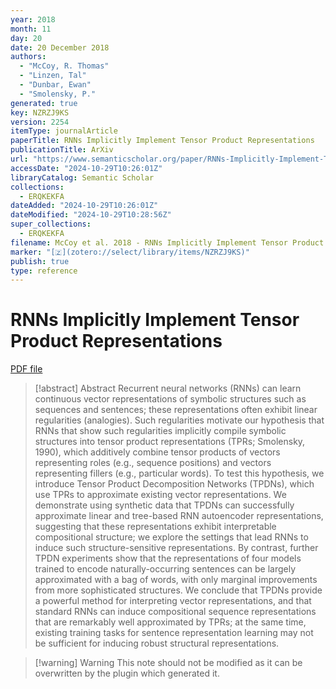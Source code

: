 ```yaml
---
year: 2018
month: 11
day: 20
date: 20 December 2018
authors:
  - "McCoy, R. Thomas"
  - "Linzen, Tal"
  - "Dunbar, Ewan"
  - "Smolensky, P."
generated: true
key: NZRZJ9KS
version: 2254
itemType: journalArticle
paperTitle: RNNs Implicitly Implement Tensor Product Representations
publicationTitle: ArXiv
url: "https://www.semanticscholar.org/paper/RNNs-Implicitly-Implement-Tensor-Product-McCoy-Linzen/d3ded34ff3378aadaa9a7c10e51cef6d04391a86"
accessDate: "2024-10-29T10:26:01Z"
libraryCatalog: Semantic Scholar
collections:
  - ERQKEKFA
dateAdded: "2024-10-29T10:26:01Z"
dateModified: "2024-10-29T10:28:56Z"
super_collections:
  - ERQKEKFA
filename: McCoy et al. 2018 - RNNs Implicitly Implement Tensor Product Representations.pdf
marker: "[🇿](zotero://select/library/items/NZRZJ9KS)"
publish: true
type: reference
---
```

# RNNs Implicitly Implement Tensor Product Representations

[PDF file](/Papers/PDFs/McCoy%20et%20al.%202018%20-%20RNNs%20Implicitly%20Implement%20Tensor%20Product%20Representations.pdf)

> [!abstract] Abstract
> Recurrent neural networks (RNNs) can learn continuous vector representations of symbolic structures such as sequences and sentences; these representations often exhibit linear regularities (analogies). Such regularities motivate our hypothesis that RNNs that show such regularities implicitly compile symbolic structures into tensor product representations (TPRs; Smolensky, 1990), which additively combine tensor products of vectors representing roles (e.g., sequence positions) and vectors representing fillers (e.g., particular words). To test this hypothesis, we introduce Tensor Product Decomposition Networks (TPDNs), which use TPRs to approximate existing vector representations. We demonstrate using synthetic data that TPDNs can successfully approximate linear and tree-based RNN autoencoder representations, suggesting that these representations exhibit interpretable compositional structure; we explore the settings that lead RNNs to induce such structure-sensitive representations. By contrast, further TPDN experiments show that the representations of four models trained to encode naturally-occurring sentences can be largely approximated with a bag of words, with only marginal improvements from more sophisticated structures. We conclude that TPDNs provide a powerful method for interpreting vector representations, and that standard RNNs can induce compositional sequence representations that are remarkably well approximated by TPRs; at the same time, existing training tasks for sentence representation learning may not be sufficient for inducing robust structural representations.

>[!warning] Warning
> This note should not be modified as it can be overwritten by the plugin which generated it.

